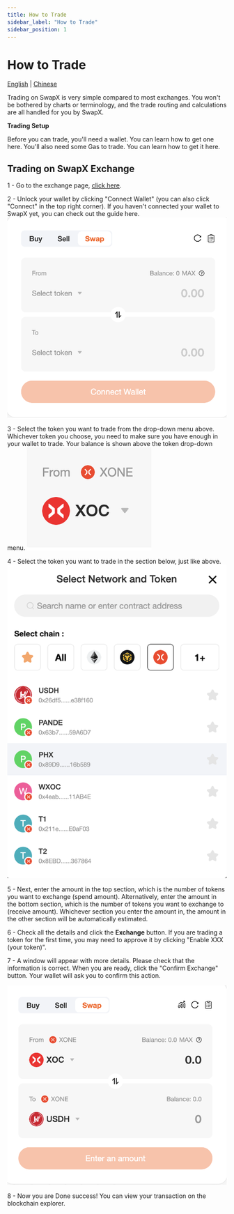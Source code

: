```yaml
---
title: How to Trade
sidebar_label: "How to Trade"
sidebar_position: 1
---
```


# How to Trade

[English](trade_guide.EN.md) | [Chinese](trade_guide.md)

Trading on SwapX is very simple compared to most exchanges. You won't be bothered by charts or terminology, and the trade routing and calculations are all handled for you by SwapX.

**Trading Setup**

Before you can trade, you'll need a wallet. You can learn how to get one here. You'll also need some Gas to trade. You can learn how to get it here.

## Trading on SwapX Exchange

1 - Go to the exchange page, [click here](https://swapx.exchange).

2 - Unlock your wallet by clicking "Connect Wallet" (you can also click "Connect" in the top right corner). If you haven't connected your wallet to SwapX yet, you can check out the guide here.
![alt text](image-11.png)

3 - Select the token you want to trade from the drop-down menu above. Whichever token you choose, you need to make sure you have enough in your wallet to trade. Your balance is shown above the token drop-down menu.
![alt text](image-12.png)

4 - Select the token you want to trade in the section below, just like above.
![alt text](image-13.png)

5 - Next, enter the amount in the top section, which is the number of tokens you want to exchange (spend amount). Alternatively, enter the amount in the bottom section, which is the number of tokens you want to exchange to (receive amount).
Whichever section you enter the amount in, the amount in the other section will be automatically estimated.

6 - Check all the details and click the **Exchange** button.
If you are trading a token for the first time, you may need to approve it by clicking "Enable XXX (your token)".

7 - A window will appear with more details. Please check that the information is correct. When you are ready, click the "Confirm Exchange" button. Your wallet will ask you to confirm this action.

![alt text](image-14.png)

8 - Now you are Done success! You can view your transaction on the blockchain explorer.
